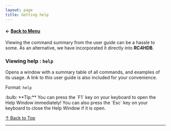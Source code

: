 ```yaml
---
layout: page
title: Getting help
---
```


#### ← [Back to Menu](../UserGuide.md)

Viewing the command summary from the user guide can be a hassle to some. As an alternative, we have incorporated it
directly into **RC4HDB**.

### Viewing help : `help`

Opens a window with a summary table of all commands, and examples of its usage.
A link to this user guide is also included for your convenience.

<!---
![help message](images/helpMessage.png)
--->

Format: `help`

<div markdown="span" class="alert alert-primary">:bulb: **Tip:** You can press the `F1` key on your keyboard to
open the Help Window immediately! You can also press the `Esc` key on your keyboard to close the Help Window
if it is open. </div>

[↑ Back to Top](#back-to-menu)

---

